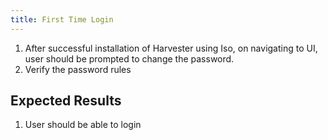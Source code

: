 ```yaml
---
title: First Time Login	
---
```

1. After successful installation of Harvester using Iso, on navigating to UI, user should be prompted to change the password.
2. Verify the password rules

## Expected Results
1. User should be able to login